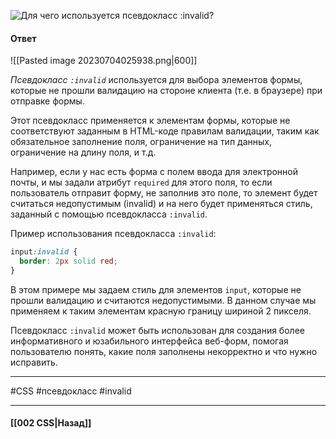 ![Для чего используется псевдокласс `:invalid`?](https://youtu.be/xIGp2FCxqj0?t=370)

#### Ответ

![[Pasted image 20230704025938.png|600]]

*Псевдокласс `:invalid`* используется для выбора элементов формы, которые не прошли валидацию на стороне клиента (т.е. в браузере) при отправке формы.

Этот псевдокласс применяется к элементам формы, которые не соответствуют заданным в HTML-коде правилам валидации, таким как обязательное заполнение поля, ограничение на тип данных, ограничение на длину поля, и т.д.

Например, если у нас есть форма с полем ввода для электронной почты, и мы задали атрибут `required` для этого поля, то если пользователь отправит форму, не заполнив это поле, то элемент будет считаться недопустимым (invalid) и на него будет применяться стиль, заданный с помощью псевдокласса `:invalid`.

Пример использования псевдокласса `:invalid`:

```css
input:invalid {
  border: 2px solid red;
}
```

В этом примере мы задаем стиль для элементов `input`, которые не прошли валидацию и считаются недопустимыми. В данном случае мы применяем к таким элементам красную границу шириной 2 пикселя.

Псевдокласс `:invalid` может быть использован для создания более информативного и юзабильного интерфейса веб-форм, помогая пользователю понять, какие поля заполнены некорректно и что нужно исправить.

___
#CSS #псевдокласс #invalid 

___

#### [[002 CSS|Назад]]